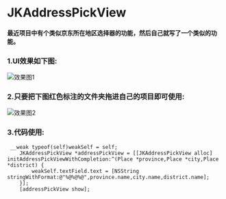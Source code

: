 # JKAddressPickView
#### 最近项目中有个类似京东所在地区选择器的功能，然后自己就写了一个类似的功能。
 
### 1.UI效果如下图:
![效果图1](https://upload-images.jianshu.io/upload_images/3107189-eb4e6efd071a8737.gif?imageMogr2/auto-orient/strip)

### 2.只要把下图红色标注的文件夹拖进自己的项目即可使用:
![效果图2](https://upload-images.jianshu.io/upload_images/3107189-b9789103a52b0044.png?imageMogr2/auto-orient/strip%7CimageView2/2/w/1240)
### 3.代码使用:
```
 __weak typeof(self)weakSelf = self;
    JKAddressPickView *addressPickView = [[JKAddressPickView alloc] initAddressPickViewWithCompletion:^(Place *province,Place *city,Place *district) {
        weakSelf.textField.text = [NSString stringWithFormat:@"%@%@%@",province.name,city.name,district.name];
    }];
    [addressPickView show];

```
